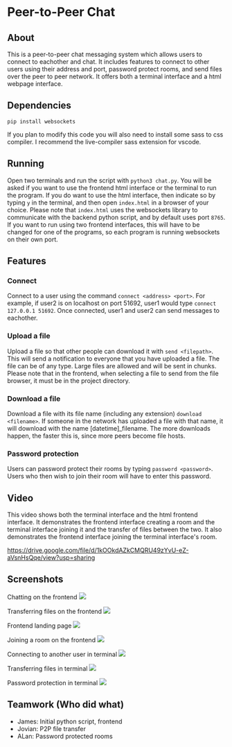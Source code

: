# Peer-to-Peer Chat

## About

This is a peer-to-peer chat messaging system which allows users to connect to eachother and chat. It includes features to connect to other users using their address and port, password protect rooms, and send files over the peer to peer network. It offers both a terminal interface and a html webpage interface.

## Dependencies

`pip install websockets`

If you plan to modify this code you will also need to install some sass to css compiler. I recommend the live-compiler sass extension for vscode.

## Running

Open two terminals and run the script with `python3 chat.py`. You will be asked if you want to use the frontend html interface or the terminal to run the program. If you do want to use the html interface, then indicate so by typing `y` in the terminal, and then open `index.html` in a browser of your choice. Please note that `index.html` uses the websockets library to communicate with the backend python script, and by default uses port `8765`. If you want to run using two frontend interfaces, this will have to be changed for one of the programs, so each program is running websockets on their own port.

## Features

### Connect

Connect to a user using the command `connect <address> <port>`. For example, if user2 is on localhost on port 51692, user1 would type `connect 127.0.0.1 51692`. Once connected, user1 and user2 can send messages to eachother.

### Upload a file

Upload a file so that other people can download it with `send <filepath>`. This will send a notification to everyone that you have uploaded a file. The file can be of any type. Large files are allowed and will be sent in chunks. Please note that in the frontend, when selecting a file to send from the file browser, it must be in the project directory.

### Download a file

Download a file with its file name (including any extension) `download <filename>`. If someone in the network has uploaded a file with that name, it will download with the name [datetime]_filename. The more downloads happen, the faster this is, since more peers become file hosts.

### Password protection

Users can password protect their rooms by typing `password <password>`. Users who then wish to join their room will have to enter this password.

## Video

This video shows both the terminal interface and the html frontend interface. It demonstrates the frontend interface creating a room and the terminal interface joining it and the transfer of files between the two. It also demonstrates the frontend interface joining the terminal interface's room.

https://drive.google.com/file/d/1kOOkdAZkCMQRU49zYvU-eZ-aVsnHsQqe/view?usp=sharing

## Screenshots

Chatting on the frontend
<img src="./screenshots/chatting.png?raw=true">

Transferring files on the frontend
<img src="./screenshots/uploading.png?raw=true">

Frontend landing page
<img src="./screenshots/landing.png?raw=true">

Joining a room on the frontend
<img src="./screenshots/joining.png?raw=true">

Connecting to another user in terminal
<img src="./screenshots/connection.png?raw=true">

Transferring files in terminal
<img src="./screenshots/filetransfer.png?raw=true">

Password protection in terminal
<img src="./screenshots/password.png?raw=true">

## Teamwork (Who did what)

- James: Initial python script, frontend
- Jovian: P2P file transfer
- ALan: Password protected rooms
